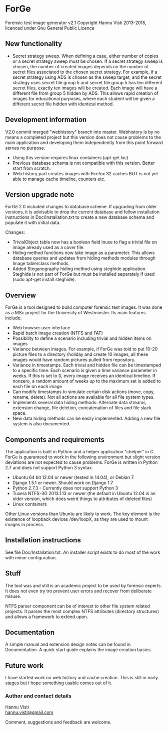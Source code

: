 # ForGe

Forensic test image generator v2.1
Copyright Hannu Visti 2013-2015, licenced under Gnu General Public Licence

## New functionality
* Secret strategy sweep. When defining a case, either number of copies or a secret strategy sweep must be chosen. If a secret strategy sweep is chosen, the number of created images depends on the number of secret files associated to the chosen secret strategy. For example, if a secret strategy using ADS is chosen as the sweep target, and the secret strategy uses secret file group 5 and secret file group 5 has ten different secret files, exactly ten images will be created. Each image will have a different file from group 5 hidden by ADS. This allows rapid creation of images for educational purposes, where each student will be given a different secret file hidden with identical method. 

## Development information

V2.0 commit merged "webhistory" branch into master.  Webhistory is by no means a completed project but this version does not cause problems to the main application and developing them independently from this point forward serves no purpose. 
* Using this version requires linux containers (apt-get lxc)
* Previous database schema is not compatible with this version. Better start from scratch. 
* Web history part creates images with Firefox 32 caches BUT is not yet able to manage cache timeline, counters etc.

## Version upgrade note

ForGe 2.0 included changes to database scheme. If upgrading from older versions, it is advisable to drop the current database and follow installation instructions in Doc/Installation.txt to create a new database schema and populate it with initial data. 

Changes: 
* TrivialObject table now has a boolean field inuse to flag a trivial file on image already used as a cover file.
* Hiding method functions now take image as a parameter. This allows database queries and updates from hiding methods modules through Image table/class methods. 
* Added Steganography hiding method using steghide application. Steghide is not part of ForGe but must be installed separately if used (sudo apt-get install steghide).

## Overview

ForGe is a tool designed to build computer forensic test images. It was done as a MSc project for 
the University of Westminster. Its main features include:

* Web browser user interface
* Rapid batch image creation (NTFS and FAT)
* Possibility to define a scenario including trivial and hidden items on images
* Variance between images. For example, if ForGe was told to put 10-20 picture files to a directory /holiday and
  create 10 images, all these images would have random pictures pulled from repository.
* Variance in timestamps. Each trivial and hidden file can be timestamped to a specific time. Each scenario is
  given a time variance parameter in weeks. If this is set to 0, every image receives an identical timeline. If
  nonzero, a random amount of weeks up to the maximum set is added to each file on each image
* Can modify timestamps to simulate certain disk actions (move, copy, rename, delete). Not all actions are available for all file system types.
* Implements several data hiding methods: Alternate data streams, extension change, file deletion, concatenation
  of files and file slack space. 
* New data hiding methods can be easily implemented. Adding a new file system is also documented.


## Components and requirements
The application is built in Python and a helper application "chelper" in C. ForGe is guaranteed to work in the following environment but slight version deviations are not expected to cause problems. ForGe is written in Python 2.7 and does not support Python 3 syntax.

* Ubuntu 64 bit 12.04 or newer (tested in 14.04), or Debian 7. 
* Django 1.5.1 or newer. Should work on Django 1.7
* Python 2.7.3 -      Currently does not support Python 3
* Tuxera NTFS-3G 2013.1.13 or newer (the default in Ubuntu 12.04 is an older version, which does weird things to attributes of deleted files)
* Linux containers

Other Linux versions than Ubuntu are likely to work. The key element is the existence of loopback devices /dev/loopX, as they are used to mount images in process.

## Installation instructions
See file Doc/Installation.txt. An installer script exists to do most of the work with minor configuration. 

## Stuff
The tool was and still is an academic project to be used by forensic experts. It does not even try tro prevent user errors and recover from deliberate misuse. 

NTFS parser component can be of interest to other file system related projects. It parses the most complex NTFS attributes (directory structures) and allows a framework to extend upon. 

## Documentation
A simple manual and extension design notes can be found in Documentation. A quick start guide explains the image creation basics. 

## Future work
I have started work on web history and cache creation. This is still in early stages but I hope something usable comes out of it. 

### Author and contact details
Hannu Visti
<br>
hannu.visti@gmail.com

Comment, suggestions and feedback are welcome. 



